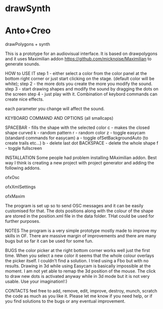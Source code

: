 # drawSynth
# Anto+Creo
drawPolygons + synth


This is a prototype for an audiovisual interface.
It is based on drawpolygons and it uses Maximilian addon https://github.com/micknoise/Maximilian to generate sounds.

HOW to USE IT
step 1 - either select a color from the color panel at the bottom right corner or just start clicking on the stage. (default color will be white);
step 2 - the more dots you create the more you modify the sound.
step 3 - start drawing shapes and modify the sound by dragging the dots on the screen
step 4 - just play with it.  Combination of keybord commands can create nice effects.

each parameter you change will affect the sound.

KEYBOARD COMMAND AND OPTIONS (all smallcaps)

SPACEBAR - fills the shape with the selected color
c - makes the closed shape curved
k - random pattern
r - random color
z - toggle easycam (standard commands for easycam)
a - toggle ofSetBackgroundAuto (to create trails etc...)
b - delete last dot
BACKSPACE - delete the whole shape
f - toggle fullscreen

INSTALLATION
Some people had problem installing MAximilian addon.
Best way I think is creating a new project with project generator and adding the following addons.

ofxOsc

ofxXmlSettings

ofxMaxim

The program is set up so to send OSC messages and it can be easily customised for that.
The dots positions along with the colour of the shape are stored in the position.xml file in the data folder.
THat could be used for further purposes.

NOTES
The program is a very simple prototype mostly made to improve my skills in OF.
There are massive margin of improvements and there are many bugs but so far it can be used for some fun.

BUGS
the color picker at the right bottom corner works well just the first time. When you select a new color it seems that
the whole colour overlays the picker itself. I couldn't find a solution. I tried using a Fbo but with no results.
Drawing in 3d while using Easycam is basically impossible at the moment.
I am not yet able to remap the 3d position of the mouse.
The click to draw new dots is activated anyway while in 3d mode but it is not very usable. Use your imagination!:)

CONTACTS
feel free to add, remove, edit, improve, destroy, munch, scratch the code as much as you like it.
Please let me know if you need help, or if you find solutions to the bugs or any eventual improvement.





